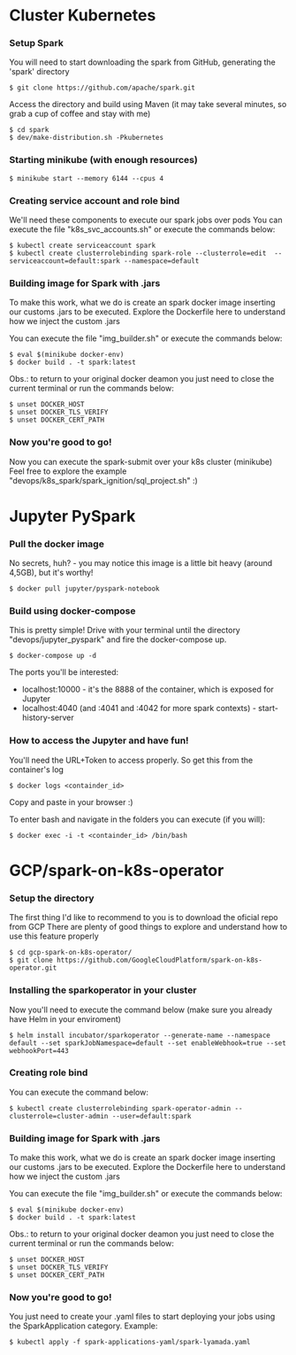 # Cluster Kubernetes
### Setup Spark
You will need to start downloading the spark from GitHub, generating the 'spark' directory
```
$ git clone https://github.com/apache/spark.git
```
Access the directory and build using Maven (it may take several minutes, so grab a cup of coffee and stay with me)
```
$ cd spark
$ dev/make-distribution.sh -Pkubernetes
```

### Starting minikube (with enough resources)
```
$ minikube start --memory 6144 --cpus 4
```

### Creating service account and role bind
We'll need these components to execute our spark jobs over pods
You can execute the file "k8s_svc_accounts.sh" or execute the commands below:
```
$ kubectl create serviceaccount spark
$ kubectl create clusterrolebinding spark-role --clusterrole=edit  --serviceaccount=default:spark --namespace=default
```

### Building image for Spark with .jars
To make this work, what we do is create an spark docker image inserting our customs .jars to be executed. Explore the Dockerfile here to understand how we inject the custom .jars

You can execute the file "img_builder.sh" or execute the commands below:
```
$ eval $(minikube docker-env)
$ docker build . -t spark:latest
```
Obs.: to return to your original docker deamon you just need to close the current terminal or run the commands below:
```
$ unset DOCKER_HOST
$ unset DOCKER_TLS_VERIFY
$ unset DOCKER_CERT_PATH
```

### Now you're good to go!
Now you can execute the spark-submit over your k8s cluster (minikube)
Feel free to explore the example "devops/k8s_spark/spark_ignition/sql_project.sh" :)

# Jupyter PySpark
### Pull the docker image
No secrets, huh? - you may notice this image is a little bit heavy (around 4,5GB), but it's worthy!
```
$ docker pull jupyter/pyspark-notebook
```

### Build using docker-compose
This is pretty simple!
Drive with your terminal until the directory "devops/jupyter_pyspark" and fire the docker-compose up.
```
$ docker-compose up -d
```
The ports you'll be interested:
- localhost:10000 - it's the 8888 of the container, which is exposed for Jupyter
- localhost:4040 (and :4041 and :4042 for more spark contexts) - start-history-server

### How to access the Jupyter and have fun!
You'll need the URL+Token to access properly. So get this from the container's log
```
$ docker logs <containder_id>
```
Copy and paste in your browser :)

To enter bash and navigate in the folders you can execute (if you will):
```
$ docker exec -i -t <containder_id> /bin/bash
```
# GCP/spark-on-k8s-operator
### Setup the directory
The first thing I'd like to recommend to you is to download the oficial repo from GCP
There are plenty of good things to explore and understand how to use this feature properly
```
$ cd gcp-spark-on-k8s-operator/
$ git clone https://github.com/GoogleCloudPlatform/spark-on-k8s-operator.git
```

### Installing the sparkoperator in your cluster
Now you'll need to execute the command below (make sure you already have Helm in your enviroment)
```
$ helm install incubator/sparkoperator --generate-name --namespace default --set sparkJobNamespace=default --set enableWebhook=true --set webhookPort=443
```

### Creating role bind
You can execute the command below:
```
$ kubectl create clusterrolebinding spark-operator-admin --clusterrole=cluster-admin --user=default:spark
```

### Building image for Spark with .jars
To make this work, what we do is create an spark docker image inserting our customs .jars to be executed. Explore the Dockerfile here to understand how we inject the custom .jars

You can execute the file "img_builder.sh" or execute the commands below:
```
$ eval $(minikube docker-env)
$ docker build . -t spark:latest
```
Obs.: to return to your original docker deamon you just need to close the current terminal or run the commands below:
```
$ unset DOCKER_HOST
$ unset DOCKER_TLS_VERIFY
$ unset DOCKER_CERT_PATH
```

### Now you're good to go!
You just need to create your .yaml files to start deploying your jobs using the SparkApplication category.
Example:
```
$ kubectl apply -f spark-applications-yaml/spark-lyamada.yaml
```
